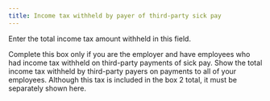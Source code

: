 ```yaml
---
title: Income tax withheld by payer of third-party sick pay
---
```



Enter the total income tax amount withheld in this field.


Complete this box only if you are the employer and have employees who  had income tax withheld on third-party payments of sick pay. Show the  total income tax withheld by third-party payers on payments to all of  your employees. Although this tax is included in the box 2 total, it must  be separately shown here.
